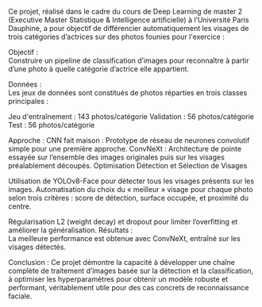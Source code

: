 Ce projet, réalisé dans le cadre du cours de Deep Learning de master 2 (Executive Master Statistique & Intelligence artificielle) à l’Université Paris Dauphine, a pour objectif de différencier automatiquement les visages de trois catégories d’actrices sur des photos founies pour l'exercice : 

Objectif :   
Construire un pipeline de classification d’images pour reconnaître à partir d’une photo à quelle catégorie d’actrice elle appartient.

Données :  
Les jeux de données sont constitués de photos réparties en trois classes principales :

  Jeu d'entraînement : 143 photos/catégorie
  Validation : 56 photos/catégorie
  Test : 56 photos/catégorie
  
Approche :
CNN fait maison : Prototype de réseau de neurones convolutif simple pour une première approche.
ConvNeXt : Architecture de pointe essayée sur l’ensemble des images originales puis sur les visages préalablement découpés.
Optimisation
Détection et Sélection de Visages

Utilisation de YOLOv8-Face pour détecter tous les visages présents sur les images.
Automatisation du choix du « meilleur » visage pour chaque photo selon trois critères : score de détection, surface occupée, et proximité du centre.

Régularisation L2 (weight decay) et dropout pour limiter l’overfitting et améliorer la généralisation.
Résultats :  
La meilleure performance est obtenue avec ConvNeXt, entraîné sur les visages détectés.

Conclusion : 
Ce projet démontre la capacité à développer une chaîne complète de traitement d’images basée sur la détection et la classification, à optimiser les hyperparamètres pour obtenir un modèle robuste et performant, véritablement utile pour des cas concrets de reconnaissance faciale.
